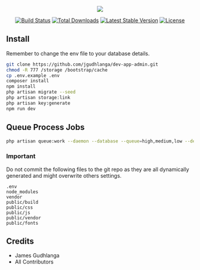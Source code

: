 <p align="center"><img src="https://laravel.com/assets/img/components/logo-laravel.svg"></p>

<p align="center">
<a href="https://travis-ci.org/laravel/framework"><img src="https://travis-ci.org/laravel/framework.svg" alt="Build Status"></a>
<a href="https://packagist.org/packages/laravel/framework"><img src="https://poser.pugx.org/laravel/framework/d/total.svg" alt="Total Downloads"></a>
<a href="https://packagist.org/packages/laravel/framework"><img src="https://poser.pugx.org/laravel/framework/v/stable.svg" alt="Latest Stable Version"></a>
<a href="https://packagist.org/packages/laravel/framework"><img src="https://poser.pugx.org/laravel/framework/license.svg" alt="License"></a>
</p>

## Install

Remember to change the env file to your database details. 

``` bash
git clone https://github.com/jgudhlanga/dev-app-admin.git
chmod -R 777 /storage /bootstrap/cache
cp .env.example .env
composer install
npm install
php artisan migrate --seed
php artisan storage:link
php artisan key:generate
npm run dev

```

## Queue Process Jobs

``` bash
php artisan queue:work --daemon --database --queue=high,medium,low --delay=20 --tries=10
```

### Important

Do not commit the following files to the git repo as they are all dynamically generated 
and might overwrite others settings.
 
``` 
.env
node_modules
vendor
public/build
public/css
public/js
public/vendor
public/fonts
```
## Credits

- James Gudhlanga
- All Contributors
